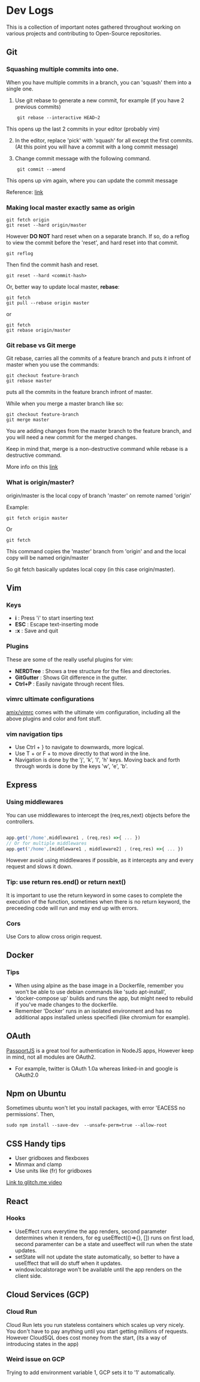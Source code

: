 # Dev Logs

This is a collection of important notes gathered throughout working on various projects and contributing to Open-Source repositories.

## Git

### Squashing multiple commits into one.

When you have multiple commits in a branch, you can 'squash' them into a single one.

1. Use git rebase to generate a new commit, for example (if you have 2 previous commits)
```
    git rebase --interactive HEAD~2
```
This opens up the last 2 commits in your editor (probably vim)

2. In the editor, replace 'pick' with 'squash' for all except the first commits. (At this point you will have a commit with a long commit message)

3. Change commit message with the following command.

```
    git commit --amend
```
This opens up vim again, where you can update the commit message

Reference: [link](https://www.internalpointers.com/post/squash-commits-into-one-git)

### Making local master exactly same as origin

```
git fetch origin
git reset --hard origin/master
```

However **DO NOT** hard reset when on a separate branch. If so, do a reflog to view the commit before the 'reset', and hard reset into that commit.

```
git reflog
```

Then find the commit hash and reset.

```
git reset --hard <commit-hash> 
```

Or, better way to update local master, **rebase**:
```
git fetch
git pull --rebase origin master
```
or
```
git fetch
git rebase origin/master
```

### Git rebase vs Git merge

Git rebase, carries all the commits of a feature branch and puts it infront of master when you use the commands:

```
git checkout feature-branch
git rebase master
```
puts all the commits in the feature branch infront of master.

While when you merge a master branch like so:

```
git checkout feature-branch
git merge master
```
You are adding changes from the master branch to the feature branch, and you will need a new commit for the merged changes.

Keep in mind that, merge is a non-destructive command while rebase is a destructive command.

More info on this [link]([https](https://www.atlassian.com/git/tutorials/merging-vs-rebasing))


### What is origin/master?

origin/master is the local copy of branch 'master' on remote named 'origin'

Example: 

```
git fetch origin master
```
Or
```
git fetch
```

This command copies the 'master' branch from 'origin' and and the local copy will be named origin/master

So git fetch basically updates local copy (in this case origin/master).

## Vim

### Keys

* **i** : Press 'i' to start inserting text
* **ESC** : Escape text-inserting mode
* **:x** : Save and quit

### Plugins

These are some of the really useful plugins for vim:

* **NERDTree** : Shows a tree structure for the files and directories.
* **GitGutter** : Shows Git difference in the gutter.
* **Ctrl+P** : Easily navigate through recent files.

### vimrc ultimate configurations

[amix/vimrc](https://github.com/amix/vimrc) comes with the ultimate vim configuration, including all the above plugins and color and font stuff.

### vim navigation tips

* Use Ctrl + } to navigate to downwards, more logical.
* Use T + <any-letter> or F + <any-letter> to move directly to that word in the line.
* Navigation is done by the 'j', 'k', 'l', 'h' keys. Moving back and forth through words is done by the keys 'w', 'e', 'b'.

## Express

### Using middlewares

You can use middlewares to intercept the (req,res,next) objects before the controllers.

```javascript

app.get('/home',middleware1 , (req,res) =>{ ... })
// Or for multiple middlewares
app.get('/home',[middleware1 , middleware2] , (req,res) =>{ ... })

```

However avoid using middlewares if possible, as it intercepts any and every request and slows it down.

### Tip: use return res.end() or return next()

It is important to use the return keyword in some cases to complete the execution of the function, sometimes when there is no return keyword, the preceeding code will run and may end up with errors.

### Cors

Use Cors to allow cross origin request.

## Docker

### Tips

* When using alpine as the base image in a Dockerfile, remember you won't be able to use debian commands like 'sudo apt-install',
* 'docker-compose up' builds and runs the app, but might need to rebuild if you've made changes to the dockerfile.
* Remember 'Docker' runs in an isolated environment and has no additional apps installed unless specifiedi (like chromium for example).

## OAuth

[PassportJS](https://passportjs.org) is a great tool for authentication in NodeJS apps, However keep in mind, not all modules are OAuth2.

* For example, twitter is OAuth 1.0a whereas linked-in and google is OAuth2.0

## Npm on Ubuntu

Sometimes ubuntu won't let you install packages, with error 'EACESS no permissions'. Then,

```
sudo npm install --save-dev  --unsafe-perm=true --allow-root

```

## CSS Handy tips

* User gridboxes and flexboxes
* Minmax and clamp
* Use units like (fr) for gridboxes

[Link to glitch.me video](https://1linelayouts.glitch.me/)

## React

### Hooks

* UseEffect runs everytime the app renders, second parameter determines when it renders, for eg useEffect(()=>{}, []) runs on first load, second paramenter can be a state and useeffect will run when the state updates.
* setState will not update the state automatically, so better to have a useEffect that will do stuff when it updates.
* window.localstorage won't be available until the app renders on the client side.

## Cloud Services (GCP)

### Cloud Run

Cloud Run lets you run stateless containers which scales up very nicely. You don't have to pay anything until you start getting millions of requests. However CloudSQL does cost money from the start, (its a way of introducing states in the app)

### Weird issue on GCP

Trying to add environment variable 1, GCP sets it to '1' automatically.
